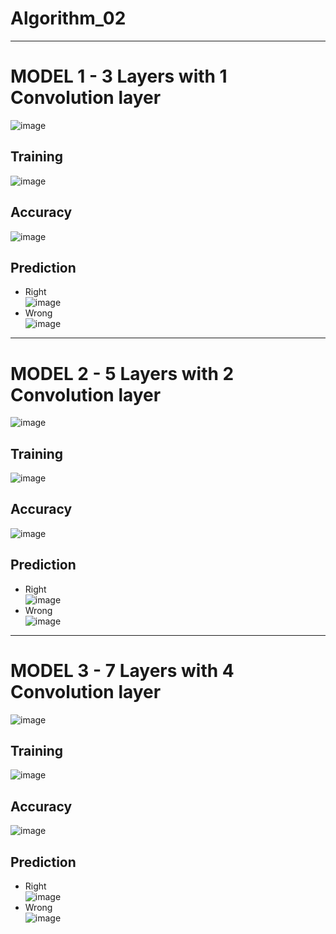 # Algorithm_02
***

# MODEL 1 - 3 Layers with 1 Convolution layer
![image](https://user-images.githubusercontent.com/76734572/121171692-c5d7cf00-c891-11eb-921c-3a16d030a5ab.png)

## Training  
![image](https://user-images.githubusercontent.com/76734572/121171755-dc7e2600-c891-11eb-8ebb-1c422f3d2f5f.png)

## Accuracy  
![image](https://user-images.githubusercontent.com/76734572/121171783-e7d15180-c891-11eb-9c1f-cc37bde0714f.png)

## Prediction  
- Right  
![image](https://user-images.githubusercontent.com/76734572/121172208-6af2a780-c892-11eb-9eef-0fc397eb6b5c.png)
- Wrong  
![image](https://user-images.githubusercontent.com/76734572/121171829-f91a5e00-c891-11eb-8145-70d0ea6a7d93.png)

***

# MODEL 2 - 5 Layers with 2 Convolution layer
![image](https://user-images.githubusercontent.com/76734572/121172323-88277600-c892-11eb-946a-f724317fb296.png)

## Training  
![image](https://user-images.githubusercontent.com/76734572/121172354-91b0de00-c892-11eb-80c9-dc802a9c355d.png)

## Accuracy  
![image](https://user-images.githubusercontent.com/76734572/121172380-9a091900-c892-11eb-977d-61465d12eaf8.png)

## Prediction  
- Right  
![image](https://user-images.githubusercontent.com/76734572/121172419-a7be9e80-c892-11eb-8c52-52e3f5f4907d.png)
- Wrong  
![image](https://user-images.githubusercontent.com/76734572/121172437-ad1be900-c892-11eb-9ecb-803ac0c09e53.png)

***

# MODEL 3 - 7 Layers with 4 Convolution layer
![image](https://user-images.githubusercontent.com/76734572/121172768-01bf6400-c893-11eb-861e-0d3eb90b92f8.png)
## Training  
![image](https://user-images.githubusercontent.com/76734572/121172789-08e67200-c893-11eb-8fee-1861da41c9ec.png)
## Accuracy  
![image](https://user-images.githubusercontent.com/76734572/121172805-0e43bc80-c893-11eb-9f9a-c5f4a6988cf5.png)
## Prediction  
- Right  
![image](https://user-images.githubusercontent.com/76734572/121172833-13a10700-c893-11eb-8fdd-db7a7e35abed.png)
- Wrong  
![image](https://user-images.githubusercontent.com/76734572/121172869-1d2a6f00-c893-11eb-8e34-6ff5c3ab0490.png)

